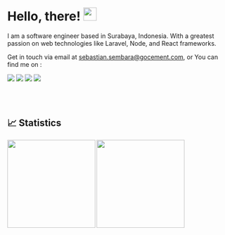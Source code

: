 <!--
**ssembara/ssembara** is a ✨ _special_ ✨ repository because its `README.md` (this file) appears on your GitHub profile.
<img align="center" src="https://github-readme-stats.vercel.app/api/top-langs/?username=ssembara&hide=blade,html&theme=tokyonight" />
-->

# Hello, there! <img src="https://raw.githubusercontent.com/MartinHeinz/MartinHeinz/master/wave.gif" width="30px">

I am a software engineer based in Surabaya, Indonesia. With a greatest passion on web technologies like Laravel, Node, and React frameworks. 

Get in touch via email at sebastian.sembara@gocement.com, or You can find me on : 

[<img src="https://img.shields.io/badge/Twitter-1DA1F2?style=for-the-badge&logo=twitter&logoColor=white" />](https://twitter.com/baralogi/)
[<img src="https://img.shields.io/badge/linkedin-%230077B5?&style=for-the-badge&logo=linkedin&logoColor=white" />](https://www.linkedin.com/in/sebastianus-sembara/) 
[<img src ="https://img.shields.io/badge/website-sembara.xyz-orange?&style=for-the-badge">](https://sembara.xyz/)
[<img src ="https://img.shields.io/discord/777668897997586454?color=738ad6&label=Sembara%27s%20Territory&logo=discord&logoColor=ffffff" />](https://discord.gg/AguK4zgTXR)


<br />
<br />

<!--START_SECTION:stats-->
## &#x1f4c8; Statistics
<a href="https://github.com/baralogi">
  <img height="200em" src="https://github-readme-stats.vercel.app/api?username=baralogi&theme=tokyonight&show_icons=true" align="left" />
  <img height="200em" src="https://github-readme-stats.vercel.app/api/top-langs/?username=baralogi&theme=tokyonight&layout=compact" />
</a>
<!--END_SECTION:stats-->

<!-- Icons -->

[1.2]: https://raw.githubusercontent.com/anuraghazra/anuraghazra/master/assets/twitter.svg

<!-- Links to your social media accounts -->

[1]: https://twitter.com/baralogi


